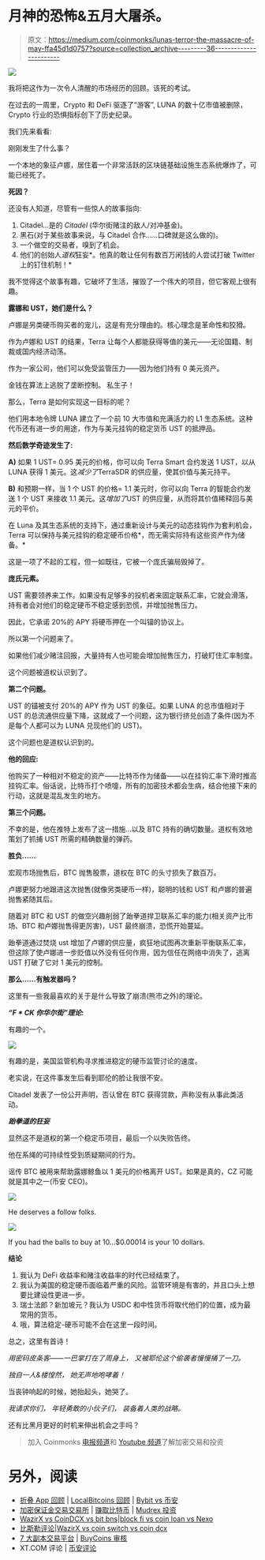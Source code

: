 # 月神的恐怖&五月大屠杀。

> 原文：<https://medium.com/coinmonks/lunas-terror-the-massacre-of-may-ffa45d1d0757?source=collection_archive---------36----------------------->

![](img/e62645392b918ecee030460fb9a5edf8.png)

我将把这作为一次令人清醒的市场经历的回顾。该死的考试。

在过去的一周里，Crypto 和 DeFi 驱逐了“游客”, LUNA 的数十亿市值被删除，Crypto 行业的恐惧指标创下了历史纪录。

我们先来看看:

刚刚发生了什么事？

一个本地的象征卢娜，居住着一个非常活跃的区块链基础设施生态系统爆炸了，可能已经死了。

**死因？**

还没有人知道，尽管有一些惊人的故事指向:

1.  Citadel…是的 *Citadel* (华尔街赌注的敌人/对冲基金)。
2.  黑石(对于某些故事来说，与 Citadel 合作……口碑就是这么做的)。
3.  一个做空的交易者，嗅到了机会。
4.  他们的创始人*道权*狂妄*。他真的敢让任何有数百万闲钱的人尝试打破 Twitter 上的钉住机制！*

我不觉得这个故事有趣，它破坏了生活，摧毁了一个伟大的项目，但它客观上很有趣。

**露娜和 UST，她们是什么？**

卢娜是另类硬币购买者的宠儿，这是有充分理由的。核心理念是革命性和狡猾。

作为卢娜和 UST 的结果，Terra 让每个人都能获得等值的美元——无论国籍、制裁或国内经济动荡。

作为一家公司，他们可以免受监管压力——因为他们持有 0 美元资产。

金钱在算法上逃脱了垄断控制。
私生子！

那么，Terra 是如何实现这一目标的呢？

他们用本地令牌 LUNA 建立了一个前 10 大市值和充满活力的 L1 生态系统。这种代币还有进一步的用途，作为与美元挂钩的稳定货币 UST 的抵押品。

**然后数学奇迹发生了:**

**A)** 如果 1 UST= 0.95 美元的价格，你可以向 Terra Smart 合约发送 1 UST，以从 LUNA 获得 1 美元。这*减少了*TerraSDR 的供应量，使其价值与美元持平。

**B)** 和预期一样，当 1 个 UST 的价格= 1.1 美元时，你可以向 Terra 的智能合约发送 1 个 UST 来接收 1.1 美元。这*增加了*UST 的供应量，从而将其价值稀释回与美元的平价。

在 Luna 及其生态系统的支持下，通过重新设计与美元的动态挂钩作为套利机会，Terra 可以保持与美元挂钩的稳定硬币价格*，而无需实际持有这些资产作为储备。*

这是一项了不起的工程，但一如既往，它被一个庞氏骗局毁掉了。

**庞氏元素。**

UST 需要领养来工作。如果没有足够多的投机者来固定联系汇率，它就会滑落，持有者会对他们的稳定硬币不稳定感到恐慌，并增加抛售压力。

因此，它承诺 20%的 APY 将硬币押在一个叫锚的协议上。

所以第一个问题来了。

如果他们减少赌注回报，大量持有人也可能会增加抛售压力，打破盯住汇率制度。

这个问题被道权认识到了。

**第二个问题。**

UST 的锚被支付 20%的 APY 作为 UST 的象征。如果 LUNA 的总市值相对于 UST 的总流通供应量下降，这就成了一个问题，这为银行挤兑创造了条件(因为不是每个人都可以为 LUNA 兑现他们的 UST)。

这个问题也是道权认识到的。

**他的回应:**

他购买了一种相对不稳定的资产——比特币作为储备——以在挂钩汇率下滑时推高挂钩汇率。俗话说，比特币打个喷嚏，所有的加密技术都会生病，结合他接下来的行动，这就是混乱发生的地方。

**第三个问题。**

不幸的是，他在推特上发布了这一措施…以及 BTC 持有的确切数量。道权有效地策划了抓捕 UST 所需的精确数量的弹药。

**胜负……**

宏观市场抛售后，BTC 抛售股票，道权在 BTC 的头寸损失了数百万。

卢娜更努力地跟进这次抛售(就像另类硬币一样)，聪明的钱和 UST 和卢娜的普遍抛售紧随其后。

随着对 BTC 和 UST 的做空兴趣削弱了跆拳道捍卫联系汇率的能力(相关资产比市场、BTC 和卢娜抛售得更厉害)，UST 最终崩溃，恐慌开始蔓延。

跆拳道通过焚烧 ust 增加了卢娜的供应量，疯狂地试图再次重新平衡联系汇率，但这除了使卢娜进一步贬值以外没有任何作用，因为信任在网络中消失了，逃离 UST 打破了它对 1 美元的控制。

**那么……有触发器吗？**

这里有一些我最喜欢的关于是什么导致了崩溃(熊市之外)的理论。

***“F * CK 你华尔街”理论:***

有趣的一个。

![](img/241e633a0b08b6dfb82935bb51ae34b2.png)

有趣的是，美国监管机构寻求推进稳定的硬币监管讨论的速度。

老实说，在这件事发生后看到耶伦的脸让我很不安。

Citadel 发表了一份公开声明，否认曾在 BTC 获得贷款，声称没有从事此类活动。

***跆拳道的狂妄***

显然这不是道权的第一个稳定币项目，最后一个以失败告终。

他在系绳的可持续性受到质疑期间的行为。

谣传 BTC 被用来帮助露娜鲸鱼以 1 美元的价格离开 UST。如果是真的，CZ 可能就是其中之一(币安 CEO)。

![](img/8dc38b509d785dbed503e7491fd3dacd.png)

He deserves a follow folks.

![](img/d73b30cf41379f4493afdf6f01ceabac.png)

If you had the balls to buy at 10…$0.00014 is your 10 dollars.

**结论**

1.  我认为 DeFi 收益率和赌注收益率的时代已经结束了。
2.  我认为美国的稳定硬币面临着严重的风险。监管环境是有害的，并且口头上想要比建设性更进一步。
3.  瑞士法郎？新加坡元？我认为 USDC 和中性货币将取代他们的位置，成为最常用的货币。
4.  哦，算法稳定-硬币可能不会在这里一段时间。

总之，这里有首诗！

*用密码皮条客——一巴掌打在了周身上，
又被耶伦这个偷袭者慢慢捅了一刀。*

*独自一人&楼惶然，
她无声地咆哮着！*

当丧钟响起的时候，她抬起头，她哭了。

*我请求你们，
年轻勇敢的小伙子们，
装备着人类的战略。*

还有比黑月更好的时机来伸出机会之手吗？

> 加入 Coinmonks [电报频道](https://t.me/coincodecap)和 [Youtube 频道](https://www.youtube.com/c/coinmonks/videos)了解加密交易和投资

# 另外，阅读

*   [折叠 App 回顾](https://coincodecap.com/fold-app-review) | [LocalBitcoins 回顾](/coinmonks/localbitcoins-review-6cc001c6ed56) | [Bybit vs 币安](https://coincodecap.com/bybit-binance-moonxbt)
*   [加密保证金交易交易所](/coinmonks/crypto-margin-trading-exchanges-428b1f7ad108) | [赚取比特币](/coinmonks/earn-bitcoin-6e8bd3c592d9) | [Mudrex 投资](https://coincodecap.com/mudrex-invest-review-the-best-way-to-invest-in-crypto)
*   [WazirX vs CoinDCX vs bit bns](/coinmonks/wazirx-vs-coindcx-vs-bitbns-149f4f19a2f1)|[block fi vs coin loan vs Nexo](/coinmonks/blockfi-vs-coinloan-vs-nexo-cb624635230d)
*   [比斯勒评论](https://coincodecap.com/bitsler-review)|[WazirX vs coin switch vs coin dcx](https://coincodecap.com/wazirx-vs-coinswitch-vs-coindcx)
*   [7 大副本交易平台](https://coincodecap.com/copy-trading-platforms) | [BuyCoins 审核](https://coincodecap.com/buycoins-review)
*   XT.COM 评论 | [币安评论](https://coincodecap.com/xt-com-review)